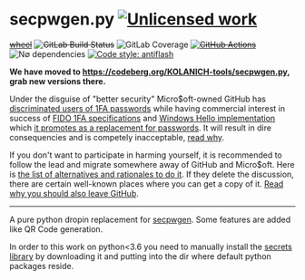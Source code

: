 secpwgen.py [![Unlicensed work](https://raw.githubusercontent.com/unlicense/unlicense.org/master/static/favicon.png)](https://unlicense.org/)
===========
~~[wheel](https://gitlab.com/KOLANICH/secpwgen.py/-/jobs/artifacts/master/raw/dist/lime-0.CI-py3-none-any.whl?job=build)~~
~~![GitLab Build Status](https://gitlab.com/KOLANICH/secpwgen.py/badges/master/pipeline.svg)~~
![GitLab Coverage](https://gitlab.com/KOLANICH/secpwgen.py/badges/master/coverage.svg)
~~[![GitHub Actions](https://github.com/KOLANICH-tools/secpwgen.py/workflows/CI/badge.svg)](https://github.com/KOLANICH-tools/secpwgen.py/actions/)~~
![N∅ dependencies](https://shields.io/badge/-N∅_deps!-0F0)
[![Code style: antiflash](https://img.shields.io/badge/code%20style-antiflash-FFF.svg)](https://codeberg.org/KOLANICH-tools/antiflash.py)

**We have moved to https://codeberg.org/KOLANICH-tools/secpwgen.py, grab new versions there.**

Under the disguise of "better security" Micro$oft-owned GitHub has [discriminated users of 1FA passwords](https://github.blog/2023-03-09-raising-the-bar-for-software-security-github-2fa-begins-march-13/) while having commercial interest in success of [FIDO 1FA specifications](https://fidoalliance.org/specifications/download/) and [Windows Hello implementation](https://support.microsoft.com/en-us/windows/passkeys-in-windows-301c8944-5ea2-452b-9886-97e4d2ef4422) which [it promotes as a replacement for passwords](https://github.blog/2023-07-12-introducing-passwordless-authentication-on-github-com/). It will result in dire consequencies and is competely inacceptable, [read why](https://codeberg.org/KOLANICH/Fuck-GuanTEEnomo).

If you don't want to participate in harming yourself, it is recommended to follow the lead and migrate somewhere away of GitHub and Micro$oft. Here is [the list of alternatives and rationales to do it](https://github.com/orgs/community/discussions/49869). If they delete the discussion, there are certain well-known places where you can get a copy of it. [Read why you should also leave GitHub](https://codeberg.org/KOLANICH/Fuck-GuanTEEnomo).

---

A pure python dropin replacement for [secpwgen](https://linux.die.net/man/1/secpwgen).  Some features are added like QR Code generation.

In order to this work on python<3.6 you need to manually install the [secrets library](https://raw.githubusercontent.com/python/cpython/master/Lib/secrets.py) by downloading it and putting into the dir where default python packages reside.

